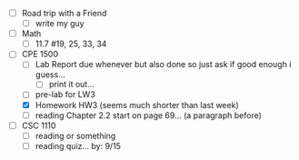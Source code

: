 - [ ] Road trip with a Friend
	- [ ] write my guy
- [ ] Math
	- [ ] 11.7 #19, 25, 33, 34
- [ ] CPE 1500
	 - [ ] Lab Report due whenever but also done so just ask if good enough i guess...
		 - [ ] print it out...
	- [ ] pre-lab for LW3
	 - [x] Homework HW3 (seems much shorter than last week)
	 - [ ] reading Chapter 2.2 start on page 69... (a paragraph before)
- [ ] CSC 1110
	- [ ] reading or something 
	- [ ] reading quiz... by: 9/15